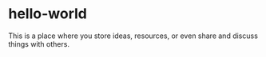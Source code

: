 # hello-world
This is a place where you store ideas, resources, or even share and discuss things with others.
